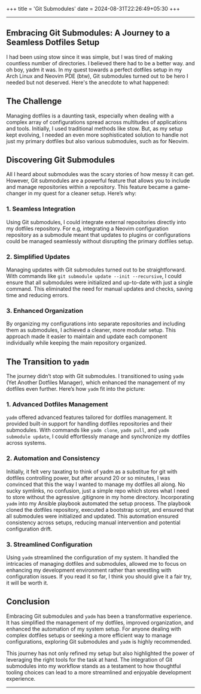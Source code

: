 +++
title = 'Git Submodules'
date = 2024-08-31T22:26:49+05:30
+++

---

## Embracing Git Submodules: A Journey to a Seamless Dotfiles Setup

I had been using stow since it was simple, but I was tired of making countless number of directories. I believed there had to be a better way. and oh boy, yadm it was.
In my quest towards a perfect dotfiles setup in my Arch Linux and Neovim PDE (btw), Git submodules turned out to be hero I needed but not deserved. Here's the anecdote to what happened:

## The Challenge

Managing dotfiles is a daunting task, especially when dealing with a complex array of configurations spread across multitudes of applications and tools. Initially, I used traditional methods like stow. But, as my setup kept evolving, I needed an even more sophisticated solution to handle not just my primary dotfiles but also various submodules, such as for Neovim.

## Discovering Git Submodules

All I heard about submodules was the scary stories of how messy it can get. However, Git submodules are a powerful feature that allows you to include and manage repositories within a repository. This feature became a game-changer in my quest for a cleaner setup. Here’s why:

### **1. Seamless Integration**

Using Git submodules, I could integrate external repositories directly into my dotfiles repository. For e.g, integrating a Neovim configuration repository as a submodule meant that updates to plugins or configurations could be managed seamlessly without disrupting the primary dotfiles setup.

### **2. Simplified Updates**

Managing updates with Git submodules turned out to be straightforward. With commands like `git submodule update --init --recursive`, I could ensure that all submodules were initialized and up-to-date with just a single command. This eliminated the need for manual updates and checks, saving time and reducing errors.

### **3. Enhanced Organization**

By organizing my configurations into separate repositories and including them as submodules, I achieved a cleaner, more modular setup. This approach made it easier to maintain and update each component individually while keeping the main repository organized.

## The Transition to `yadm`

The journey didn’t stop with Git submodules. I transitioned to using `yadm` (Yet Another Dotfiles Manager), which enhanced the management of my dotfiles even further. Here’s how `yadm` fit into the picture:

### **1. Advanced Dotfiles Management**

`yadm` offered advanced features tailored for dotfiles management. It provided built-in support for handling dotfiles repositories and their submodules. With commands like `yadm clone`, `yadm pull`, and `yadm submodule update`, I could effortlessly manage and synchronize my dotfiles across systems.

### **2. Automation and Consistency**

Initially, it felt very taxating to think of yadm as a substitue for git with dotfiles controlling power, but after around 20 or so minutes, I was convinced that this the way I wanted to manage my dotfiles all along. No sucky symlinks, no confusion, just a simple repo which stores what I need to store without the agressive .gitignore in my home directory. Incorporating `yadm` into my Ansible playbook automated the setup process. The playbook cloned the dotfiles repository, executed a bootstrap script, and ensured that all submodules were initialized and updated. This automation ensured consistency across setups, reducing manual intervention and potential configuration drift.

### **3. Streamlined Configuration**

Using `yadm` streamlined the configuration of my system. It handled the intricacies of managing dotfiles and submodules, allowed me to focus on enhancing my development environment rather than wrestling with configuration issues. If you read it so far, I think you should give it a fair try, it will be worth it.

## Conclusion

Embracing Git submodules and `yadm` has been a transformative experience. It has simplified the management of my dotfiles, improved organization, and enhanced the automation of my system setup. For anyone dealing with complex dotfiles setups or seeking a more efficient way to manage configurations, exploring Git submodules and `yadm` is highly recommended.

This journey has not only refined my setup but also highlighted the power of leveraging the right tools for the task at hand. The integration of Git submodules into my workflow stands as a testament to how thoughtful tooling choices can lead to a more streamlined and enjoyable development experience.

---

